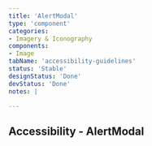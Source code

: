 ```yaml
---
title: 'AlertModal'
type: 'component'
categories:
- Imagery & Iconography
components:
- Image
tabName: 'accessibility-guidelines'
status: 'Stable'
designStatus: 'Done'
devStatus: 'Done'
notes: |

---
```


<h2>Accessibility - AlertModal</h2>
